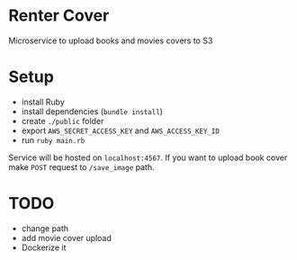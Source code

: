 # Renter Cover
Microservice to upload books and movies covers to S3

# Setup

* install Ruby
* install dependencies (`bundle install`)
* create `./public` folder
* export `AWS_SECRET_ACCESS_KEY` and `AWS_ACCESS_KEY_ID`
* run `ruby main.rb`

Service will be hosted on `localhost:4567`. If you want to upload book cover make `POST` request to `/save_image` path.

# TODO

* change path
* add movie cover upload
* Dockerize it
